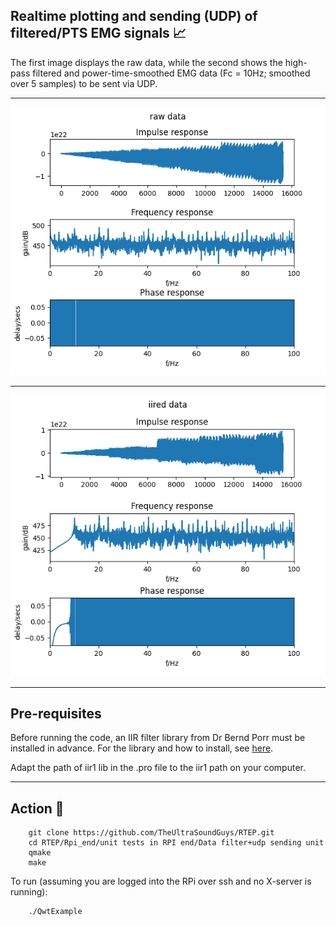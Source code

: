 ## Realtime plotting and sending (UDP) of filtered/PTS EMG signals :chart_with_upwards_trend:

The first image displays the raw data, while the second shows the high-pass filtered and power-time-smoothed EMG data (Fc = 10Hz; smoothed over 5 samples) to be sent via UDP.

---

![](origin.png)

---

![](flhp1ed.png)

---

## Pre-requisites 

Before running the code, an IIR filter library from Dr Bernd Porr must be installed in advance. For the library and how to install, see [here](https://github.com/berndporr/iir1).

Adapt the path of iir1 lib in the .pro file to the iir1 path on your computer.

---

## Action :movie_camera:


```
    git clone https://github.com/TheUltraSoundGuys/RTEP.git
    cd RTEP/Rpi_end/unit tests in RPI end/Data filter+udp sending unit
    qmake
    make
```

To run (assuming you are logged into the RPi over ssh and no X-server is running):

```
    ./QwtExample
```

